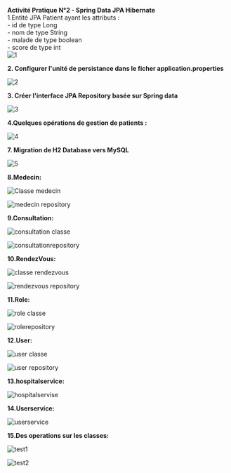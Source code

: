 **Activité Pratique N°2 - Spring Data JPA Hibernate**  
1.Entité JPA Patient ayant les attributs :  
       - id de type Long  
       - nom de type String  
       - malade de type boolean  
       - score de type int  
![1](https://github.com/BOULAHYA-Chaymae/TP2-Spring-Data-JPA-Hibernate/assets/167257389/03a09681-49e0-4bda-afa3-8153a1bb5deb)

**2. Configurer l'unité de persistance dans le ficher application.properties**
   
![2](https://github.com/BOULAHYA-Chaymae/TP2-Spring-Data-JPA-Hibernate/assets/167257389/c104b01f-1f04-4fb3-b782-1dcda015c4b7)  

**3. Créer l'interface JPA Repository basée sur Spring data**

![3](https://github.com/BOULAHYA-Chaymae/TP2-Spring-Data-JPA-Hibernate/assets/167257389/93ae2da2-767f-4506-b3f7-6278a23fcd47)  

**4.Quelques opérations de gestion de patients :**  

![4](https://github.com/BOULAHYA-Chaymae/TP2-Spring-Data-JPA-Hibernate/assets/167257389/33498e30-eb34-4f63-ae70-3b757797f951)  

**7. Migration de H2 Database vers MySQL**  

![5](https://github.com/BOULAHYA-Chaymae/TP2-Spring-Data-JPA-Hibernate/assets/167257389/4234722a-25fb-497d-8ad6-3bb6db0345f4)  

**8.Medecin:**  

![Classe medecin](https://github.com/BOULAHYA-Chaymae/TP2-Spring-Data-JPA-Hibernate/assets/167257389/ef467c15-4f09-4320-a575-aa88e0e1124e)   

![medecin repository](https://github.com/BOULAHYA-Chaymae/TP2-Spring-Data-JPA-Hibernate/assets/167257389/518135e0-1258-402b-a666-1c070dfd6024)


**9.Consultation:**  

![consultation classe](https://github.com/BOULAHYA-Chaymae/TP2-Spring-Data-JPA-Hibernate/assets/167257389/1fe1ddc0-b4dd-4630-89f8-4d8957d33d50)  

![consultationrepository](https://github.com/BOULAHYA-Chaymae/TP2-Spring-Data-JPA-Hibernate/assets/167257389/11916d59-3ccb-470a-87c6-8640787d0fc5)  

**10.RendezVous:**  

![classe rendezvous](https://github.com/BOULAHYA-Chaymae/TP2-Spring-Data-JPA-Hibernate/assets/167257389/ef4425f2-a522-4c0e-9907-3120ee4ed609)   

![rendezvous repository](https://github.com/BOULAHYA-Chaymae/TP2-Spring-Data-JPA-Hibernate/assets/167257389/b629bb9a-e90d-4de4-8ac8-bbe4336276bd)  


**11.Role:**  

![role classe](https://github.com/BOULAHYA-Chaymae/TP2-Spring-Data-JPA-Hibernate/assets/167257389/aac0f410-5872-4fee-9021-98c98702b467)  

![rolerepository](https://github.com/BOULAHYA-Chaymae/TP2-Spring-Data-JPA-Hibernate/assets/167257389/1eac1f5c-5931-48e1-9ec8-9d7006f86ca4)  

**12.User:**  

![user classe](https://github.com/BOULAHYA-Chaymae/TP2-Spring-Data-JPA-Hibernate/assets/167257389/7f8281c6-d354-4248-bf31-84f3af1dc82a)  

![user repository](https://github.com/BOULAHYA-Chaymae/TP2-Spring-Data-JPA-Hibernate/assets/167257389/8a66271f-9530-4cc8-8476-e50386d7ee76)  

**13.hospitalservice:**   

![hospitalservise](https://github.com/BOULAHYA-Chaymae/TP2-Spring-Data-JPA-Hibernate/assets/167257389/e4b6ed45-a2dd-4238-97fa-b097cd373a47)

**14.Userservice:**

![userservice](https://github.com/BOULAHYA-Chaymae/TP2-Spring-Data-JPA-Hibernate/assets/167257389/045f5a4b-0cfe-4231-9eeb-de8f634ad548)  

**15.Des operations sur les classes:**  


![test1](https://github.com/BOULAHYA-Chaymae/TP2-Spring-Data-JPA-Hibernate/assets/167257389/0f2f9d46-89c1-4b50-969c-be3d79832d32)  

![test2](https://github.com/BOULAHYA-Chaymae/TP2-Spring-Data-JPA-Hibernate/assets/167257389/fd846aea-2d8f-45d8-b748-2ec4931f38ad)

